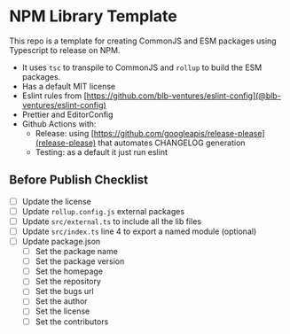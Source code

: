 # NPM Library Template

This repo is a template for creating CommonJS and ESM packages using Typescript to release on NPM.

- It uses `tsc` to transpile to CommonJS and `rollup` to build the ESM packages.
- Has a default MIT license
- Eslint rules from [https://github.com/blb-ventures/eslint-config](@blb-ventures/eslint-config)
- Prettier and EditorConfig
- Github Actions with:
  - Release: using [https://github.com/googleapis/release-please](release-please) that automates CHANGELOG generation
  - Testing: as a default it just run eslint

## Before Publish Checklist

- [ ] Update the license
- [ ] Update `rollup.config.js` external packages
- [ ] Update `src/external.ts` to include all the lib files
- [ ] Update `src/index.ts` line 4 to export a named module (optional)
- [ ] Update package.json
  - [ ] Set the package name
  - [ ] Set the package version
  - [ ] Set the homepage
  - [ ] Set the repository
  - [ ] Set the bugs url
  - [ ] Set the author
  - [ ] Set the license
  - [ ] Set the contributors
